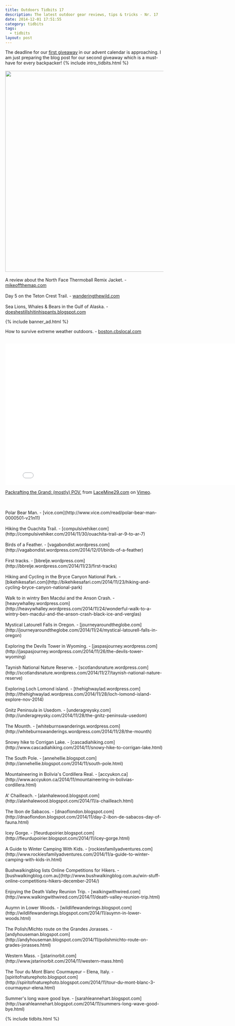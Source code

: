 ```yaml
---
title: Outdoors Tidbits 17
description: The latest outdoor gear reviews, tips & tricks - Nr. 17
date: 2014-12-01 17:51:55
category: tidbits
tags:
  - tidbits
layout: post
---
```

The deadline for our [first giveaway](http://hikeventures.com/advent-calendar-giveaway-1/) in our advent calendar is approaching. I am just preparing the blog post for our second giveaway which is a must-have for every backpacker! {% include intro_tidbits.html %}<br><br>
<a href="https://www.flickr.com/photos/90204224@N07/15351292307"><img src="https://farm4.staticflickr.com/3929/15351292307_5849419a61_o.jpg" width="640" height="640"></a><!--more-->
<br><br>
A review about the North Face Thermoball Remix Jacket. - [mikeoffthemap.com](http://mikeoffthemap.com/2014/11/26/the-north-face-thermoball-remix-jacket-review)
<br><br>
Day 5 on the Teton Crest Trail. - [wanderingthewild.com](http://wanderingthewild.com/2014/11/29/teton-crest-trail-day-5)
<br><br>
Sea Lions, Whales & Bears in the Gulf of Alaska. - [doeshestillshitinhispants.blogspot.com](http://doeshestillshitinhispants.blogspot.com/2014/11/september-3-2014-deep-sea-fishing-sea.html)


{% include banner_ad.html %}

How to survive extreme weather outdoors. - [boston.cbslocal.com](http://boston.cbslocal.com/2014/11/29/eye-on-weather-surviving-extreme-weather-outdoors/)
<br><br>
<iframe src="//player.vimeo.com/video/112891615" width="800" height="450" frameborder="0" webkitallowfullscreen mozallowfullscreen allowfullscreen></iframe> <p><a href="http://vimeo.com/112891615">Packrafting the Grand: (mostly) POV.</a> from <a href="http://vimeo.com/user191910">LaceMine29.com</a> on <a href="https://vimeo.com">Vimeo</a>.</p><br><br>
Polar Bear Man. - [vice.com](http://www.vice.com/read/polar-bear-man-0000501-v21n11)
<br><br>
Hiking the Ouachita Trail. - [compulsivehiker.com](http://compulsivehiker.com/2014/11/30/ouachita-trail-ar-9-to-ar-7)
<br><br>
Birds of a Feather. - [vagabondist.wordpress.com](http://vagabondist.wordpress.com/2014/12/01/birds-of-a-feather)
<br><br>
First tracks. - [bbrelje.wordpress.com](http://bbrelje.wordpress.com/2014/11/23/first-tracks)
<br><br>
Hiking and Cycling in the Bryce Canyon National Park. - [bikehikesafari.com](http://bikehikesafari.com/2014/11/23/hiking-and-cycling-bryce-canyon-national-park)
<br><br>
Walk to in wintry Ben Macdui and the Anson Crash. - [heavywhalley.wordpress.com](http://heavywhalley.wordpress.com/2014/11/24/wonderful-walk-to-a-wintry-ben-macdui-and-the-anson-crash-black-ice-and-verglas)
<br><br>
Mystical Latourell Falls in Oregon. - [journeyaroundtheglobe.com](http://journeyaroundtheglobe.com/2014/11/24/mystical-latourell-falls-in-oregon)
<br><br>
Exploring the Devils Tower in Wyoming. - [jaspasjourney.wordpress.com](http://jaspasjourney.wordpress.com/2014/11/26/the-devils-tower-wyoming)
<br><br>
Taynish National Nature Reserve. - [scotlandsnature.wordpress.com](http://scotlandsnature.wordpress.com/2014/11/27/taynish-national-nature-reserve)
<br><br>
Exploring Loch Lomond island. - [thehighwaylad.wordpress.com](http://thehighwaylad.wordpress.com/2014/11/28/loch-lomond-island-explore-nov-2014)
<br><br>
Gnitz Peninsula in Usedom. - [underagreysky.com](http://underagreysky.com/2014/11/28/the-gnitz-peninsula-usedom)
<br><br>
The Mounth. - [whiteburnswanderings.wordpress.com](http://whiteburnswanderings.wordpress.com/2014/11/28/the-mounth)
<br><br>
Snowy hike to Corrigan Lake. - [cascadiahiking.com](http://www.cascadiahiking.com/2014/11/snowy-hike-to-corrigan-lake.html)
<br><br>
The South Pole. - [annehellie.blogspot.com](http://annehellie.blogspot.com/2014/11/south-pole.html)
<br><br>
Mountaineering in Bolivia's Cordillera Real. - [accyukon.ca](http://www.accyukon.ca/2014/11/mountaineering-in-bolivias-cordillera.html)
<br><br>
A' Chailleach. - [alanhalewood.blogspot.com](http://alanhalewood.blogspot.com/2014/11/a-chailleach.html)
<br><br>
The Ibon de Sabacos. - [dnaoflondon.blogspot.com](http://dnaoflondon.blogspot.com/2014/11/day-2-ibon-de-sabacos-day-of-fauna.html)
<br><br>
Icey Gorge. - [fleurdupoirier.blogspot.com](http://fleurdupoirier.blogspot.com/2014/11/icey-gorge.html)
<br><br>
A Guide to Winter Camping With Kids. - [rockiesfamilyadventures.com](http://www.rockiesfamilyadventures.com/2014/11/a-guide-to-winter-camping-with-kids-in.html)
<br><br>
Bushwalkingblog lists Online Competitions for Hikers. - [bushwalkingblog.com.au](http://www.bushwalkingblog.com.au/win-stuff-online-competitions-hikers-december-2014/)
<br><br>
Enjoying the Death Valley Reunion Trip. - [walkingwithwired.com](http://www.walkingwithwired.com/2014/11/death-valley-reunion-trip.html)
<br><br>
Auymn in Lower Woods. - [wildlifewanderings.blogspot.com](http://wildlifewanderings.blogspot.com/2014/11/auymn-in-lower-woods.html)
<br><br>
The Polish/Michto route on the Grandes Jorasses. - [andyhouseman.blogspot.com](http://andyhouseman.blogspot.com/2014/11/polishmichto-route-on-grades-jorasses.html)
<br><br>
Western Mass. - [jstarinorbit.com](http://www.jstarinorbit.com/2014/11/western-mass.html)
<br><br>
The Tour du Mont Blanc Courmayeur – Elena, Italy. - [spiritofnaturephoto.blogspot.com](http://spiritofnaturephoto.blogspot.com/2014/11/tour-du-mont-blanc-3-courmayeur-elena.html)
<br><br>
Summer's long wave good bye. - [sarahleannehart.blogspot.com](http://sarahleannehart.blogspot.com/2014/11/summers-long-wave-good-bye.html)

{% include tidbits.html %}
